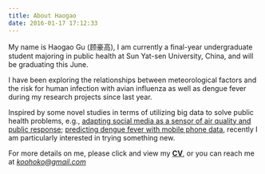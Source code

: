 ```yaml
---
title: About Haogao 
date: 2016-01-17 17:12:33
---
```


My name is Haogao Gu (顾豪高), I am currently a final-year undergraduate student majoring in public health at Sun Yat-sen University, China, and will be graduating this June.

I have been exploring the relationships between meteorological factors and the risk for human infection with avian influenza as well as dengue fever during my research projects since last year.

Inspired by some novel studies in terms of utilizing big data to solve public health problems, e.g., [adapting social media as a sensor of air quality and public response](http://www.jmir.org/2015/1/e22/); [predicting dengue fever with mobile phone data](https://www.pnas.org/content/112/38/11887.full), recently I am particularly interested in trying something new. 

For more details on me, please click and view my **[CV](about/CV.pdf)**, or you can reach me at *<koohoko@gmail.com>*